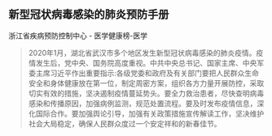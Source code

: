 ## 新型冠状病毒感染的肺炎预防手册

浙江省疾病预防控制中心  -  医学健康榜-医学

> 2020年1月，湖北省武汉市多个地区发生新型冠状病毒感染的肺炎疫情。疫情发生后，党中央、国务院高度重视。中共中央总书记、国家主席、中央军委主席习近平作出重要指示:各级党委和政府及有关部门要把人民群众生命安全和身体健康放在第一位，制定周密方案，组织各方力量开展防控，采取切实有效的措施，坚决遏制疫情蔓延势头。要全力救治患者，尽快查明病毒感染和传播原因，加强病例监测，规范处置流程。要及时发布疫情信息，深化国际合作。要加强舆论引导，加强有关政策措施宣传解读工作，坚决维护社会大局稳定，确保人民群众度过一个安定祥和的新春佳节。
